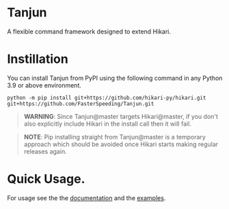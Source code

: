 # Tanjun

A flexible command framework designed to extend Hikari.

# Instillation

You can install Tanjun from PyPI using the following command in any Python 3.9 or above environment.

```
python -m pip install git+https://github.com/hikari-py/hikari.git git+https://github.com/FasterSpeeding/Tanjun.git
```

> **WARNING**: Since Tanjun@master targets Hikari@master, if you don't also
explicitly include Hikari in the install call then it will fail.

> **NOTE**: Pip installing straight from Tanjun@master is a temporary approach
which should be avoided once Hikari starts making regular releases again.


# Quick Usage.

For usage see the the [documentation](https://fasterspeeding.github.io/Tanjun/)
and the [examples](https://github.com/FasterSpeeding/Tanjun/tree/master/examples).
